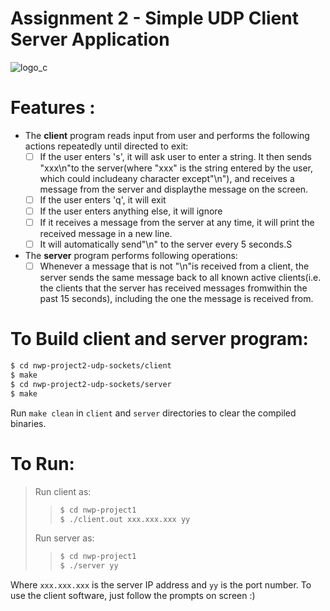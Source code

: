 




  # Assignment 2 - Simple UDP Client Server Application

  ![logo_c ]
  # Features :
  - The **client** program reads input from user and performs the following actions repeatedly until directed to exit:
	-[ ] If the user enters 's', it will ask user to enter a string. It then sends "xxx\n"to the server(where "xxx" is the string entered by the user, which could includeany character except"\n"), and receives a message from the server and displaythe message on the screen.
    -[ ] If the user enters 'q', it will exit
    -[ ] If the user enters anything else, it will ignore
    -[ ] If it receives a message from the server at any time, it will print the received message in a new line.
	-[ ] It will automatically send"\n" to the server every 5 seconds.S
	
  - The **server** program performs following operations:
  	-[ ] Whenever a message that is not "\n"is received from a client, the server sends the same message back to all known active clients(i.e. the clients that the server has received messages fromwithin the past 15 seconds), including the one the message is received from.

  # To Build client and server program:
  ``` sh
  $ cd nwp-project2-udp-sockets/client
  $ make
  $ cd nwp-project2-udp-sockets/server
  $ make
  ```
  Run  ```make clean``` in ```client``` and ```server``` directories to clear the compiled binaries.
  # To Run:
  > Run client as:
  >>``` sh
  >>$ cd nwp-project1
  >>$ ./client.out xxx.xxx.xxx yy
  >>```
  > Run server as:
  >>``` sh
  >>$ cd nwp-project1
  >>$ ./server yy
  >>```

  Where ```xxx.xxx.xxx``` is the server IP address and ```yy``` is the port number. 
To use the client software, just follow the prompts on screen :)

 [logo_c]: <https://seeklogo.com/images/C/c-programming-language-logo-9B32D017B1-seeklogo.com.png>
